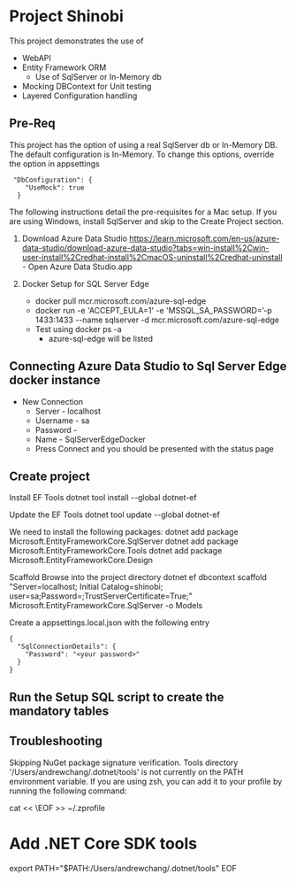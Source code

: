 # Project Shinobi
This project demonstrates the use of
- WebAPI
- Entity Framework ORM
  - Use of SqlServer or In-Memory db
- Mocking DBContext for Unit testing
- Layered Configuration handling

## Pre-Req

This project has the option of using a real SqlServer db or In-Memory DB. The default configuration is In-Memory. To change this options, override the option in appsettings

```
 "DbConfiguration": {
    "UseMock": true
  }
```

The following instructions detail the pre-requisites for a Mac setup. If you are using Windows, install SqlServer and skip to the Create Project section.

1. Download Azure Data Studio
	https://learn.microsoft.com/en-us/azure-data-studio/download-azure-data-studio?tabs=win-install%2Cwin-user-install%2Credhat-install%2CmacOS-uninstall%2Credhat-uninstall
        - Open Azure Data Studio.app

2. Docker Setup for SQL Server Edge
      - docker pull mcr.microsoft.com/azure-sql-edge
      - docker run -e 'ACCEPT_EULA=1' -e 'MSSQL_SA_PASSWORD=<selected password>’-p 1433:1433 --name sqlserver -d mcr.microsoft.com/azure-sql-edge
      - Test using docker ps -a
         - azure-sql-edge will be listed

## Connecting Azure Data Studio to Sql Server Edge docker instance
- New Connection
    - Server - localhost
    - Username - sa
    - Password - <selected password>
    - Name - SqlServerEdgeDocker
    - Press Connect and you should be presented with the status page

## Create project
Install EF Tools
dotnet tool install --global dotnet-ef

Update the EF Tools
dotnet tool update --global dotnet-ef

We need to install the following packages:
dotnet add package Microsoft.EntityFrameworkCore.SqlServer
dotnet add package Microsoft.EntityFrameworkCore.Tools
dotnet add package Microsoft.EntityFrameworkCore.Design

Scaffold
Browse into the project directory
dotnet ef dbcontext scaffold "Server=localhost; Initial Catalog=shinobi; user=sa;Password=<insert here>;TrustServerCertificate=True;" Microsoft.EntityFrameworkCore.SqlServer -o Models

Create a appsettings.local.json with the following entry
```
{
  "SqlConnectionDetails": {
    "Password": "<your password>"
  }
}
```
## Run the Setup SQL script to create the mandatory tables

## Troubleshooting

Skipping NuGet package signature verification.
Tools directory '/Users/andrewchang/.dotnet/tools' is not currently on the PATH environment variable.
If you are using zsh, you can add it to your profile by running the following command:

cat << \EOF >> ~/.zprofile

# Add .NET Core SDK tools
export PATH="$PATH:/Users/andrewchang/.dotnet/tools"
EOF




